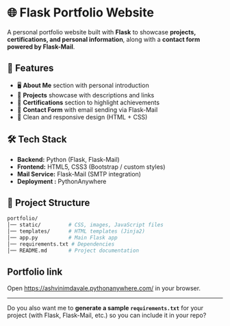 # 🌐 Flask Portfolio Website

A personal portfolio website built with **Flask** to showcase **projects, certifications, and personal information**, along with a **contact form powered by Flask-Mail**.

## 🚀 Features

* 🖥️ **About Me** section with personal introduction
* 📂 **Projects** showcase with descriptions and links
* 📜 **Certifications** section to highlight achievements
* 📧 **Contact Form** with email sending via Flask-Mail
* 🎨 Clean and responsive design (HTML + CSS)

## 🛠️ Tech Stack

* **Backend:** Python (Flask, Flask-Mail)
* **Frontend:** HTML5, CSS3 (Bootstrap / custom styles)
* **Mail Service:** Flask-Mail (SMTP integration)
* **Deployment :** PythonAnywhere

## 📂 Project Structure

```bash
portfolio/
│── static/         # CSS, images, JavaScript files  
│── templates/      # HTML templates (Jinja2)  
│── app.py          # Main Flask app  
│── requirements.txt # Dependencies  
│── README.md       # Project documentation  
```

## Portfolio link
Open https://ashvinimdavale.pythonanywhere.com/ in your browser.

---

Do you also want me to **generate a sample `requirements.txt`** for your project (with Flask, Flask-Mail, etc.) so you can include it in your repo?
